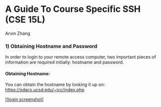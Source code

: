 # A Guide To Course Specific SSH (CSE 15L)

Arvin Zhang

### 1) Obtaining Hostname and Password

In order to login to your remote access computer, two important pieces of information are required initially: hostname and password.

#### Obtaining Hostname:

You can obtain the hostname by looking it up on:<br/>
https://sdacs.ucsd.edu/~icc/index.php

[![login screenshot]](/imgs/login.png)
